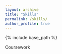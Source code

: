 ```yaml
---
layout: archive
title: "Skills"
permalink: /skills/
author_profile: true
---
```


{% include base_path %}

Coursework
